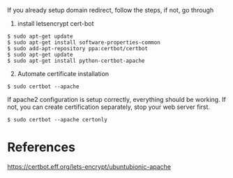 If you already setup domain redirect, follow the steps, if not, go through 


1. install letsencrypt cert-bot

```
$ sudo apt-get update
$ sudo apt-get install software-properties-common
$ sudo add-apt-repository ppa:certbot/certbot
$ sudo apt-get update
$ sudo apt-get install python-certbot-apache
```

2. Automate certificate installation
```
$ sudo certbot --apache
```

If apache2 configuration is setup correctly, everything should be working.
If not, you can create certification separately, stop your web server first.
```
$ sudo certbot --apache certonly
```

# References
https://certbot.eff.org/lets-encrypt/ubuntubionic-apache